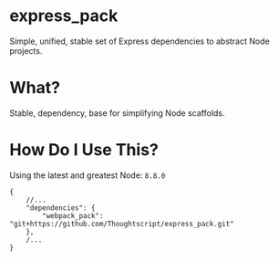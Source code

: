 # express_pack

Simple, unified, stable set of Express dependencies to abstract Node projects.

# What?

Stable, dependency, base for simplifying Node scaffolds.

# How Do I Use This?

Using the latest and greatest Node: `8.8.0`

```
{
	//...
	"dependencies": {
		"webpack_pack": "git+https://github.com/Thoughtscript/express_pack.git"
	},
	/...
}
